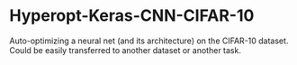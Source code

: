 # Hyperopt-Keras-CNN-CIFAR-10
Auto-optimizing a neural net (and its architecture) on the CIFAR-10 dataset. Could be easily transferred to another dataset or another task. 
